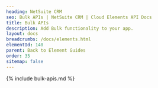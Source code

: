 ```yaml
---
heading: NetSuite CRM
seo: Bulk APIs | NetSuite CRM | Cloud Elements API Docs
title: Bulk APIs
description: Add Bulk functionality to your app.
layout: docs
breadcrumbs: /docs/elements.html
elementId: 140
parent: Back to Element Guides
order: 35
sitemap: false
---
```


{% include bulk-apis.md %}
